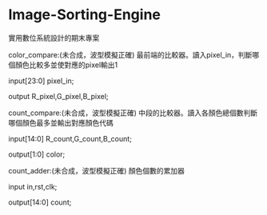# Image-Sorting-Engine
實用數位系統設計的期末專案

color_compare:(未合成，波型模擬正確)
最前端的比較器。讀入pixel_in，判斷哪個顏色比較多並使對應的pixel輸出1

input[23:0] pixel_in;

output R_pixel,G_pixel,B_pixel;


count_compare:(未合成，波型模擬正確)
中段的比較器。讀入各顏色總個數判斷哪個顏色最多並輸出對應顏色代碼

input[14:0] R_count,G_count,B_count;

output[1:0] color;


count_adder:(未合成，波型模擬正確)
顏色個數的累加器

input in,rst,clk;

output[14:0] count;
